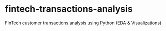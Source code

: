 # fintech-transactions-analysis
FinTech customer transactions analysis using Python (EDA &amp; Visualizations)
